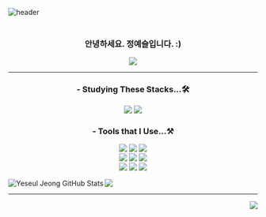 ![header](https://capsule-render.vercel.app/api?type=waving&color=gradient&height=300&section=header&text=Hi👋🏻%20I'm%20YeSeul%20Jeong&fontAlign=65&fontSize=45)
<h3 align='center'>
<br>
안녕하세요. 정예슬입니다. :) <br>
  
</h3>

<div align='center'>
<a href = "https://yeseul-programming.tistory.com/">
  <img src="https://img.shields.io/badge/Tistory-20C997?style=flat&logo=Tistory&logoColor=black"/>
</a>
</div>

<hr>
<h3 align='center'> - Studying These Stacks...🛠 </h3>

<p align='center'>
  <img src="https://img.shields.io/badge/Swift-F05138?style=flat&logo=swift&logoColor=white"/>
  <img src="https://img.shields.io/badge/Vapor-0D0D0D?style=flat&logo=Vapor&logoColor=white"/>
<!--   <img src="https://img.shields.io/badge/JavaScript-F7DF1E?style=flat&logo=JavaScript&logoColor=white"/>
  <img src="https://img.shields.io/badge/HTML5-E34F26?style=flat&logo=HTML5&logoColor=white"/>
  <img src="https://img.shields.io/badge/CSS3-1572B6?style=flat&logo=CSS3&logoColor=white"/>
  <img src="https://img.shields.io/badge/Python-3776AB?style=flat&logo=Python&logoColor=white"/> -->
  <br>
  
  <h3 align='center'> - Tools that I Use...⚒️ </h3>
 <p align='center'>
  <img src="https://img.shields.io/badge/Git-F05032?style=flat&logo=Git&logoColor=white"/>
  <img src="https://img.shields.io/badge/GitHub-181717?style=flat&logo=GitHub&logoColor=white"/>
  <img src="https://img.shields.io/badge/iTerm2-000000?style=flat&logo=iTerm2&logoColor=white"/>
  <br>
  <img src="https://img.shields.io/badge/Sublime Text-FF9800?style=flat&logo=Sublime Text&logoColor=white"/>
  <img src="https://img.shields.io/badge/Xcode-147EFB?style=flat&logo=Xcode&logoColor=white"/>
  <img src="https://img.shields.io/badge/Visual Studio Code-007ACC?style=flat&logo=Visual Studio Code&logoColor=white"/>
  <br>
  <img src="https://img.shields.io/badge/Slack-4A154B?style=flat&logo=Slack&logoColor=white"/>
  <img src="https://img.shields.io/badge/Notion-000000?style=flat&logo=Notion&logoColor=white"/>
  <img src="https://img.shields.io/badge/Discord-5865F2?style=flat&logo=Discord&logoColor=white"/>
</p>


 <a href="mailto:sollleky72@gmail.com">
 <img align="left" alt="Yeseul Jeong GitHub Stats" src="https://github-readme-stats.vercel.app/api?username=yeseul321" />
<img src ="https://github-readme-stats.vercel.app/api/top-langs/?username=yeseul321&langs_count=10&layout=compact&theme=dark"/></a>

---

<p align='right'>
<a href="https://hits.seeyoufarm.com">
<img src="https://hits.seeyoufarm.com/api/count/incr/badge.svg?url=https%3A%2F%2Fgithub.com/yeseul321%2Fgjbae1212%2Fhit-counter&count_bg=%23BB8DDC&title_bg=%23C6C8CA&icon=&icon_color=%23E7E7E7&title=hits&edge_flat=false"/></a>
  </p>

